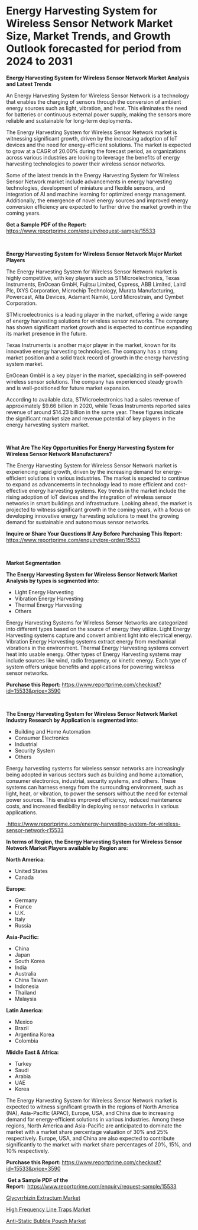 <p><h1>Energy Harvesting System for Wireless Sensor Network Market Size, Market Trends, and Growth Outlook forecasted for period from 2024 to 2031</h1></p><p><strong>Energy Harvesting System for Wireless Sensor Network Market Analysis and Latest Trends</strong></p>
<p><p>An Energy Harvesting System for Wireless Sensor Network is a technology that enables the charging of sensors through the conversion of ambient energy sources such as light, vibration, and heat. This eliminates the need for batteries or continuous external power supply, making the sensors more reliable and sustainable for long-term deployments.</p><p>The Energy Harvesting System for Wireless Sensor Network market is witnessing significant growth, driven by the increasing adoption of IoT devices and the need for energy-efficient solutions. The market is expected to grow at a CAGR of 20.00% during the forecast period, as organizations across various industries are looking to leverage the benefits of energy harvesting technologies to power their wireless sensor networks.</p><p>Some of the latest trends in the Energy Harvesting System for Wireless Sensor Network market include advancements in energy harvesting technologies, development of miniature and flexible sensors, and integration of AI and machine learning for optimized energy management. Additionally, the emergence of novel energy sources and improved energy conversion efficiency are expected to further drive the market growth in the coming years.</p></p>
<p><strong>Get a Sample PDF of the Report:&nbsp;</strong> <a href="https://www.reportprime.com/enquiry/request-sample/15533">https://www.reportprime.com/enquiry/request-sample/15533</a></p>
<p>&nbsp;</p>
<p><strong>Energy Harvesting System for Wireless Sensor Network Major Market Players</strong></p>
<p><p>The Energy Harvesting System for Wireless Sensor Network market is highly competitive, with key players such as STMicroelectronics, Texas Instruments, EnOcean GmbH, Fujitsu Limited, Cypress, ABB Limited, Laird Plc, IXYS Corporation, Microchip Technology, Murata Manufacturing, Powercast, Alta Devices, Adamant Namiki, Lord Microstrain, and Cymbet Corporation.</p><p>STMicroelectronics is a leading player in the market, offering a wide range of energy harvesting solutions for wireless sensor networks. The company has shown significant market growth and is expected to continue expanding its market presence in the future.</p><p>Texas Instruments is another major player in the market, known for its innovative energy harvesting technologies. The company has a strong market position and a solid track record of growth in the energy harvesting system market.</p><p>EnOcean GmbH is a key player in the market, specializing in self-powered wireless sensor solutions. The company has experienced steady growth and is well-positioned for future market expansion.</p><p>According to available data, STMicroelectronics had a sales revenue of approximately $9.66 billion in 2020, while Texas Instruments reported sales revenue of around $14.23 billion in the same year. These figures indicate the significant market size and revenue potential of key players in the energy harvesting system market.</p></p>
<p>&nbsp;</p>
<p><strong>What Are The Key Opportunities For Energy Harvesting System for Wireless Sensor Network Manufacturers?</strong></p>
<p><p>The Energy Harvesting System for Wireless Sensor Network market is experiencing rapid growth, driven by the increasing demand for energy-efficient solutions in various industries. The market is expected to continue to expand as advancements in technology lead to more efficient and cost-effective energy harvesting systems. Key trends in the market include the rising adoption of IoT devices and the integration of wireless sensor networks in smart buildings and infrastructure. Looking ahead, the market is projected to witness significant growth in the coming years, with a focus on developing innovative energy harvesting solutions to meet the growing demand for sustainable and autonomous sensor networks.</p></p>
<p><strong>Inquire or Share Your Questions If Any Before Purchasing This Report:</strong> <a href="https://www.reportprime.com/enquiry/pre-order/15533">https://www.reportprime.com/enquiry/pre-order/15533</a></p>
<p>&nbsp;</p>
<p><strong>Market Segmentation</strong></p>
<p><strong>The Energy Harvesting System for Wireless Sensor Network Market Analysis by types is segmented into:</strong></p>
<p><ul><li>Light Energy Harvesting</li><li>Vibration Energy Harvesting</li><li>Thermal Energy Harvesting</li><li>Others</li></ul></p>
<p><p>Energy Harvesting Systems for Wireless Sensor Networks are categorized into different types based on the source of energy they utilize. Light Energy Harvesting systems capture and convert ambient light into electrical energy. Vibration Energy Harvesting systems extract energy from mechanical vibrations in the environment. Thermal Energy Harvesting systems convert heat into usable energy. Other types of Energy Harvesting systems may include sources like wind, radio frequency, or kinetic energy. Each type of system offers unique benefits and applications for powering wireless sensor networks.</p></p>
<p><strong>Purchase this Report:&nbsp;</strong><a href="https://www.reportprime.com/checkout?id=15533&price=3590">https://www.reportprime.com/checkout?id=15533&price=3590</a></p>
<p>&nbsp;</p>
<p><strong>The Energy Harvesting System for Wireless Sensor Network Market Industry Research by Application is segmented into:</strong></p>
<p><ul><li>Building and Home Automation</li><li>Consumer Electronics</li><li>Industrial</li><li>Security System</li><li>Others</li></ul></p>
<p><p>Energy harvesting systems for wireless sensor networks are increasingly being adopted in various sectors such as building and home automation, consumer electronics, industrial, security systems, and others. These systems can harness energy from the surrounding environment, such as light, heat, or vibration, to power the sensors without the need for external power sources. This enables improved efficiency, reduced maintenance costs, and increased flexibility in deploying sensor networks in various applications.</p></p>
<p><a href="https://www.reportprime.com/energy-harvesting-system-for-wireless-sensor-network-r15533">&nbsp;https://www.reportprime.com/energy-harvesting-system-for-wireless-sensor-network-r15533</a></p>
<p><strong>In terms of Region, the Energy Harvesting System for Wireless Sensor Network Market Players available by Region are:</strong></p>
<p>
    <p> <strong> North America: </strong>
        <ul>
            <li>United States</li>
            <li>Canada</li>
        </ul>
        </p> 
    <p> <strong> Europe: </strong>
        <ul>
            <li>Germany</li>
            <li>France</li>
            <li>U.K.</li>
            <li>Italy</li>
            <li>Russia</li>
        </ul>
        </p> 
    <p> <strong> Asia-Pacific: </strong>
        <ul>
            <li>China</li>
            <li>Japan</li>
            <li>South Korea</li>
            <li>India</li>
            <li>Australia</li>
            <li>China Taiwan</li>
            <li>Indonesia</li>
            <li>Thailand</li>
            <li>Malaysia</li>
        </ul>
        </p> 
    <p> <strong> Latin America: </strong>
        <ul>
            <li>Mexico</li>
            <li>Brazil</li>
            <li>Argentina Korea</li>
            <li>Colombia</li>
        </ul>
        </p> 
    <p> <strong> Middle East & Africa: </strong>
        <ul>
            <li>Turkey</li>
            <li>Saudi</li>
            <li>Arabia</li>
            <li>UAE</li>
            <li>Korea</li>
        </ul>
    </p>
    </p>
<p><p>The Energy Harvesting System for Wireless Sensor Network market is expected to witness significant growth in the regions of North America (NA), Asia-Pacific (APAC), Europe, USA, and China due to increasing demand for energy-efficient solutions in various industries. Among these regions, North America and Asia-Pacific are anticipated to dominate the market with a market share percentage valuation of 30% and 25% respectively. Europe, USA, and China are also expected to contribute significantly to the market with market share percentages of 20%, 15%, and 10% respectively.</p></p>
<p><strong>Purchase this Report: </strong><a href="https://www.reportprime.com/checkout?id=15533&price=3590">https://www.reportprime.com/checkout?id=15533&price=3590</a></p>
<p>&nbsp;<strong>Get a Sample PDF of the Report:&nbsp;&nbsp;</strong><a href="https://www.reportprime.com/enquiry/request-sample/15533">https://www.reportprime.com/enquiry/request-sample/15533</a></p>
<p><strong></strong></p>
<p><p><a href="https://www.linkedin.com/pulse/glycyrrhizin-extractum-market-size-evaluating-its-trends-growth-l26mf?trackingId=7%2Berfzqvoqwcvr6GoZ3KkA%3D%3D">Glycyrrhizin Extractum Market</a></p><p><a href="https://www.linkedin.com/pulse/high-frequency-line-traps-market-analysis-size-global-industry-3vtgf?trackingId=Iwb%2FiiusrL5j4OeFAEd0fg%3D%3D">High Frequency Line Traps Market</a></p><p><a href="https://www.linkedin.com/pulse/anti-static-bubble-pouch-market-research-report-key-successful-p903f?trackingId=1%2BgO%2BTvrTuoQpCeAg%2Fxsug%3D%3D">Anti-Static Bubble Pouch Market</a></p></p>